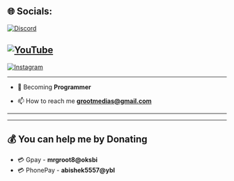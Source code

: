 <!-- # **_Abishek_** -->

<!-- <p align="left"> <img src="https://komarev.com/ghpvc/?username=MrGrootx&label=Profile%20views&color=0e75b6&style=flat" alt="Abishek" /> </p> -->

## 🌐 **Socials**:
[![Discord](https://img.shields.io/badge/Discord-%237289DA.svg?logo=discord&logoColor=white)](https://discord.gg/aDhj458zQ8)
## [![YouTube](https://img.shields.io/badge/YouTube-%23FF0000.svg?logo=YouTube&logoColor=white)](https://www.youtube.com/channel/UC5G5dJeO7-dEQ42FbFoItyA)
[![Instagram](https://img.shields.io/badge/Instagram-%23E4405F.svg?logo=Instagram&logoColor=white)](https://www.instagram.com/grootmedias3/)


---
- 🔭 Becoming **Programmer**
<!-- 
 - 🌱 I’m currently learning **Python** -->

- 📫 How to reach me **grootmedias@gmail.com**



<!-- ## **LANGUAGES**

<!-- ![Lua](https://img.shields.io/badge/lua-%232C2D72.svg?style=for-the-badge&logo=lua&logoColor=white)
![HTML5](https://img.shields.io/badge/html5-%23E34F26.svg?style=for-the-badge&logo=html5&logoColor=white)
![CSS3](https://img.shields.io/badge/css3-%231572B6.svg?style=for-the-badge&logo=css3&logoColor=white)  -->
<!-- ## **DATABASE**

![MySQL](https://img.shields.io/badge/mysql-%2300f.svg?style=for-the-badge&logo=mysql&logoColor=white)
![MongoDB](https://img.shields.io/badge/MongoDB-%234ea94b.svg?style=for-the-badge&logo=mongodb&logoColor=white)

## **SKILLZ**

![Adobe Photoshop](https://img.shields.io/badge/adobephotoshop-%2331A8FF.svg?style=for-the-badge&logo=adobephotoshop&logoColor=white)
<!-- ![Adobe Illustrator](https://img.shields.io/badge/adobeillustrator-%23FF6F00.svg?style=for-the-badge&logo=adobephotoshop&logoColor=white) -->
<!-- ![Illustrator](https://img.shields.io/badge/-Illustrator-05122A?style=flat&logo=adobe-illustrator)&nbsp;
![Photoshop](https://img.shields.io/badge/-Photoshop-05122A?style=flat&logo=adobe-photoshop)&nbsp;
--- -->

---

---

  ## 💰 **You can help me by Donating**
- 💳 Gpay - **mrgroot8@oksbi**
- 💳 PhonePay - **abishek5557@ybl**


